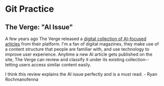 # Git Practice

## The Verge: "AI Issue"

A few years ago The Verge released a [digital collection of AI-focused articles](https://www.theverge.com/2019/1/28/18194816/ai-artificial-intelligence-issue) from their platform. I'm a fan of digital magazines, they make use of a content structure that people are familiar with, and use technology to improve user experience. Anytime a new AI article gets published on the site, The Verge can review and classify it under its existing collection--letting users access similar content easily. 

<a>I think this review explains the AI issue perfectly and is a must read. - Ryan Rochmanofenna </a>